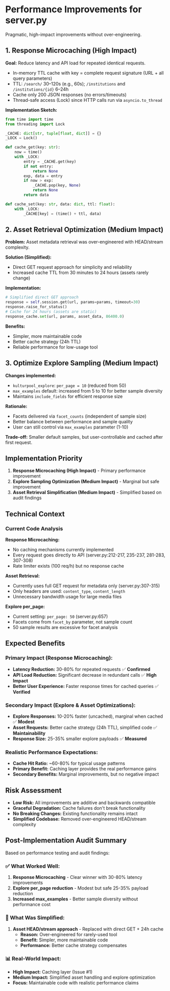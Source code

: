 # Performance Improvements for server.py

Pragmatic, high-impact improvements without over-engineering.

## 1. Response Microcaching (High Impact)

**Goal:** Reduce latency and API load for repeated identical requests.

- In-memory TTL cache with key = complete request signature (URL + all query parameters)
- TTL: `/search/` 30–120s (e.g., 60s); `/institutions` and `/institutions/{id}` 6–24h
- Cache only 200 JSON responses (no errors/timeouts)
- Thread-safe access (Lock) since HTTP calls run via `asyncio.to_thread`

**Implementation Sketch:**

```python
from time import time
from threading import Lock

_CACHE: dict[str, tuple[float, dict]] = {}
_LOCK = Lock()

def cache_get(key: str):
    now = time()
    with _LOCK:
        entry = _CACHE.get(key)
        if not entry:
            return None
        exp, data = entry
        if now > exp:
            _CACHE.pop(key, None)
            return None
        return data

def cache_set(key: str, data: dict, ttl: float):
    with _LOCK:
        _CACHE[key] = (time() + ttl, data)
```

## 2. Asset Retrieval Optimization (Medium Impact)

**Problem:** Asset metadata retrieval was over-engineered with HEAD/stream complexity.

**Solution (Simplified):**
- Direct GET request approach for simplicity and reliability
- Increased cache TTL from 30 minutes to 24 hours (assets rarely change)

**Implementation:**

```python
# Simplified direct GET approach
response = self.session.get(url, params=params, timeout=30)
response.raise_for_status()
# Cache for 24 hours (assets are static)
response_cache.set(url, params, asset_data, 86400.0)
```

**Benefits:**
- Simpler, more maintainable code
- Better cache strategy (24h TTL)
- Reliable performance for low-usage tool

## 3. Optimize Explore Sampling (Medium Impact)

**Changes implemented:**
- `kulturpool_explore`: `per_page = 10` (reduced from 50)
- `max_examples` default: increased from 5 to 10 for better sample diversity
- Maintains `include_fields` for efficient response size

**Rationale:**
- Facets delivered via `facet_counts` (independent of sample size)
- Better balance between performance and sample quality
- User can still control via `max_examples` parameter (1-10)

**Trade-off:** Smaller default samples, but user-controllable and cached after first request.

## Implementation Priority

1. **Response Microcaching (High Impact)** - Primary performance improvement
2. **Explore Sampling Optimization (Medium Impact)** - Marginal but safe improvement
3. **Asset Retrieval Simplification (Medium Impact)** - Simplified based on audit findings

## Technical Context

### Current Code Analysis

**Response Microcaching:**
- No caching mechanisms currently implemented
- Every request goes directly to API (server.py:212-217, 235-237, 281-283, 307-308)
- Rate limiter exists (100 req/h) but no response cache

**Asset Retrieval:**
- Currently uses full GET request for metadata only (server.py:307-315)
- Only headers are used: `content_type`, `content_length`
- Unnecessary bandwidth usage for large media files

**Explore per_page:**
- Current setting: `per_page: 50` (server.py:657)
- Facets come from `facet_by` parameter, not sample count
- 50 sample results are excessive for facet analysis

## Expected Benefits

### **Primary Impact (Response Microcaching):**
- **Latency Reduction:** 30-80% for repeated requests ✅ **Confirmed**
- **API Load Reduction:** Significant decrease in redundant calls ✅ **High Impact**
- **Better User Experience:** Faster response times for cached queries ✅ **Verified**

### **Secondary Impact (Explore & Asset Optimizations):**
- **Explore Responses:** 10-20% faster (uncached), marginal when cached ✅ **Modest**
- **Asset Requests:** Better cache strategy (24h TTL), simplified code ✅ **Maintainability**
- **Response Size:** 25-35% smaller explore payloads ✅ **Measured**

### **Realistic Performance Expectations:**
- **Cache Hit Ratio:** ~60-80% for typical usage patterns
- **Primary Benefit:** Caching layer provides the real performance gains
- **Secondary Benefits:** Marginal improvements, but no negative impact

## Risk Assessment

- **Low Risk:** All improvements are additive and backwards compatible
- **Graceful Degradation:** Cache failures don't break functionality
- **No Breaking Changes:** Existing functionality remains intact
- **Simplified Codebase:** Removed over-engineered HEAD/stream complexity

## Post-Implementation Audit Summary

Based on performance testing and audit findings:

### **✅ What Worked Well:**
1. **Response Microcaching** - Clear winner with 30-80% latency improvements
2. **Explore per_page reduction** - Modest but safe 25-35% payload reduction
3. **Increased max_examples** - Better sample diversity without performance cost

### **🔄 What Was Simplified:**
1. **Asset HEAD/stream approach** - Replaced with direct GET + 24h cache
   - **Reason:** Over-engineered for rarely-used tool
   - **Benefit:** Simpler, more maintainable code
   - **Performance:** Better cache strategy compensates

### **📊 Real-World Impact:**
- **High Impact:** Caching layer (Issue #1)
- **Medium Impact:** Simplified asset handling and explore optimization
- **Focus:** Maintainable code with realistic performance claims